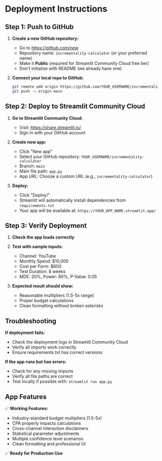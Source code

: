 # Deployment Instructions

## Step 1: Push to GitHub

1. **Create a new GitHub repository:**
   - Go to https://github.com/new
   - Repository name: `incrementality-calculator` (or your preferred name)
   - Make it **Public** (required for Streamlit Community Cloud free tier)
   - Don't initialize with README (we already have one)

2. **Connect your local repo to GitHub:**
   ```bash
   git remote add origin https://github.com/YOUR_USERNAME/incrementality-calculator.git
   git push -u origin main
   ```

## Step 2: Deploy to Streamlit Community Cloud

1. **Go to Streamlit Community Cloud:**
   - Visit: https://share.streamlit.io/
   - Sign in with your GitHub account

2. **Create new app:**
   - Click "New app"
   - Select your GitHub repository: `YOUR_USERNAME/incrementality-calculator`
   - Branch: `main`
   - Main file path: `app.py`
   - App URL: Choose a custom URL (e.g., `incrementality-calculator`)

3. **Deploy:**
   - Click "Deploy!"
   - Streamlit will automatically install dependencies from `requirements.txt`
   - Your app will be available at: `https://YOUR_APP_NAME.streamlit.app/`

## Step 3: Verify Deployment

1. **Check the app loads correctly**
2. **Test with sample inputs:**
   - Channel: YouTube
   - Monthly Spend: $10,000
   - Cost per Form: $600
   - Test Duration: 8 weeks
   - MDE: 20%, Power: 80%, P-Value: 0.05

3. **Expected result should show:**
   - Reasonable multipliers (1.5-5x range)
   - Proper budget calculations
   - Clean formatting without broken asterisks

## Troubleshooting

**If deployment fails:**
- Check the deployment logs in Streamlit Community Cloud
- Verify all imports work correctly
- Ensure requirements.txt has correct versions

**If the app runs but has errors:**
- Check for any missing imports
- Verify all file paths are correct
- Test locally if possible with: `streamlit run app.py`

## App Features

✅ **Working Features:**
- Industry-standard budget multipliers (1.5-5x)
- CPA properly impacts calculations
- Cross-channel interaction disclaimers
- Statistical parameter adjustments
- Multiple confidence level scenarios
- Clean formatting and professional UI

✅ **Ready for Production Use**